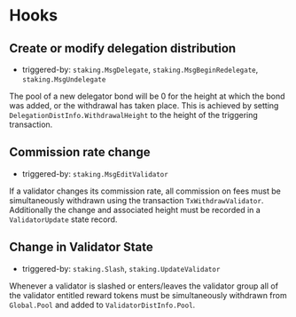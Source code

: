 <!--
order: 5
-->

# Hooks

## Create or modify delegation distribution
 
 - triggered-by: `staking.MsgDelegate`, `staking.MsgBeginRedelegate`, `staking.MsgUndelegate`

The pool of a new delegator bond will be 0 for the height at which the bond was
added, or the withdrawal has taken place. This is achieved by setting
`DelegationDistInfo.WithdrawalHeight` to the height of the triggering transaction. 

## Commission rate change
 
 - triggered-by: `staking.MsgEditValidator`

If a validator changes its commission rate, all commission on fees must be
simultaneously withdrawn using the transaction `TxWithdrawValidator`.
Additionally the change and associated height must be recorded in a
`ValidatorUpdate` state record.

## Change in Validator State
 
 - triggered-by: `staking.Slash`, `staking.UpdateValidator`

Whenever a validator is slashed or enters/leaves the validator group all of the
validator entitled reward tokens must be simultaneously withdrawn from
`Global.Pool` and added to `ValidatorDistInfo.Pool`. 
